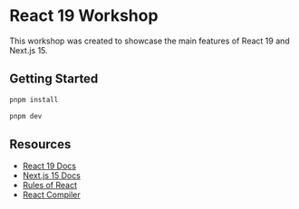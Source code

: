 # React 19 Workshop

This workshop was created to showcase the main features of React 19 and Next.js 15.

## Getting Started

```bash
pnpm install

pnpm dev
```

## Resources

- [React 19 Docs](https://beta.reactjs.org/learn)
- [Next.js 15 Docs](https://nextjs.org/docs)
- [Rules of React](https://react.dev/reference/react#rules-of-react)
- [React Compiler](https://react.dev/learn/react-compiler)
